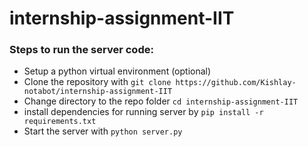# internship-assignment-IIT

### Steps to run the server code:
* Setup a python virtual environment (optional)
* Clone the repository with `git clone https://github.com/Kishlay-notabot/internship-assignment-IIT`  
* Change directory to the repo folder `cd internship-assignment-IIT`
* install dependencies for running server by `pip install -r requirements.txt`
* Start the server with `python server.py`